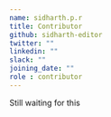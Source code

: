```yaml
---
name: sidharth.p.r
title: Contributor
github: sidharth-editor
twitter: ""
linkedin: ""
slack: ""
joining_date: ""
role : contributor
---
```


Still waiting for this
